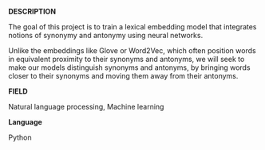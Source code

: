 ****DESCRIPTION****

 The goal of this project is to train a lexical embedding model that integrates notions of synonymy and antonymy using neural networks.

Unlike the embeddings like Glove or Word2Vec, which often position words in equivalent proximity to their synonyms and antonyms, we will seek to make our models distinguish synonyms and antonyms, by bringing words closer to their synonyms and moving them away from their antonyms.

****FIELD****

Natural language processing, Machine learning

****Language****

Python
